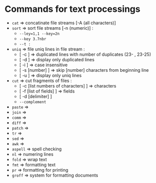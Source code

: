# Commands for text processings

- `cat` => concatinate file streams [-A (all characters)]
- `sort` => sort file streams [-n (numeric)] :
  - `--ley=1,1 --key=2n`
  - `--key 3.7nbr`
  - `--t :`
- `uniq` => file uniq lines in file stream :
  - [ -c ] => duplicated lines with number of duplicates (23- , 23-25)
  - [ -d ] => display only duplicated lines
  - [ -i ] => case insensitive
  - [ -s [number] ] => skip [number] characters from beginning line
  - [ -u ] => display only uniq lines
- `cut` => cut fragments of files :
  - [ -c [list numbers of characters] ] => characters
  - [ -f [list of fields] ] => fields
  - [ -d [delimiter] ]
  - `--complement`
- `paste` => 
- `join` =>
- `comm` =>
- `diff` =>
- `patch` =>
- `tr` =>
- `sed` =>
- `awk` =>
- `aspell` => spell checking
- `nl` => numering lines
- `fold` => wrap text
- `fmt` => formatting text
- `pr` => formatting for printing
- `groff` => system for formatting documents
